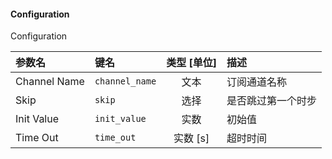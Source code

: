 <!--
DO NOT EDIT THIS FILE DIRECTLY.
This file is generated by tools/comp-docs.js.
All changes will be overwritten by regeneration.
-->

<slot class="model-parameters">

#### Configuration

Configuration

| 参数名 | 键名 | 类型 [单位] | 描述 |
|:------ |:---- |:-----------:|:---- |
| Channel Name | `channel_name` | 文本 | 订阅通道名称 |
| Skip | `skip` | 选择 | 是否跳过第一个时步 |
| Init Value | `init_value` | 实数 | 初始值 |
| Time Out | `time_out` | 实数 [s] | 超时时间 |


</slot>

